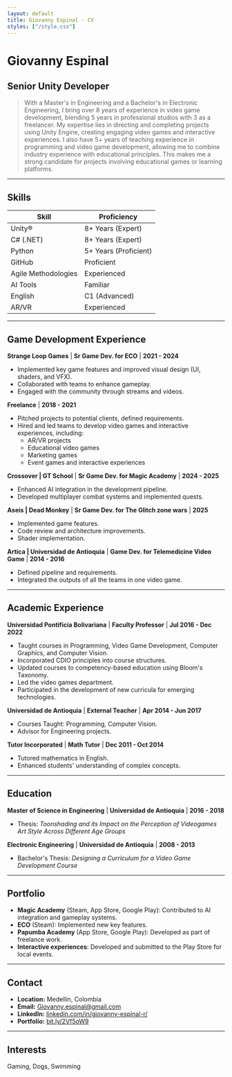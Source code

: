 ```yaml
---
layout: default
title: Giovanny Espinal - CV
styles: ["/style.css"]
---
```


# Giovanny Espinal

## Senior Unity Developer

> With a Master's in Engineering and a Bachelor's in Electronic Engineering, I bring over 8 years of experience in video game development, blending 5 years in professional studios with 3 as a freelancer. My expertise lies in directing and completing projects using Unity Engine, creating engaging video games and interactive experiences. I also have 5+ years of teaching experience in programming and video game development, allowing me to combine industry experience with educational principles. This makes me a strong candidate for projects involving educational games or learning platforms.

---

## Skills

| Skill             | Proficiency         |
| ----------------- | ------------------- |
| Unity®            | 8+ Years (Expert)   |
| C# (.NET)         | 8+ Years (Expert)   |
| Python            | 5+ Years (Proficient)|
| GitHub            | Proficient          |
| Agile Methodologies| Experienced         |
| AI Tools          | Familiar            |
| English           | C1 (Advanced)       |
| AR/VR             | Experienced         |

---

## Game Development Experience

**Strange Loop Games** | **Sr Game Dev. for ECO** | **2021 - 2024**

*   Implemented key game features and improved visual design (UI, shaders, and VFX).
*   Collaborated with teams to enhance gameplay.
*   Engaged with the community through streams and videos.

**Freelance** | **2018 - 2021**

*   Pitched projects to potential clients, defined requirements.
*   Hired and led teams to develop video games and interactive experiences, including:
    *   AR/VR projects
    *   Educational video games
    *   Marketing games
    *   Event games and interactive experiences

**Crossover | GT School** | **Sr Game Dev. for Magic Academy** | **2024 - 2025**

*   Enhanced AI integration in the development pipeline.
*   Developed multiplayer combat systems and implemented quests.

**Aseis | Dead Monkey** | **Sr Game Dev. for The Glitch zone wars** | **2025**

*   Implemented game features.
*   Code review and architecture improvements.
*   Shader implementation.

**Artica | Universidad de Antioquia** | **Game Dev. for Telemedicine Video Game** | **2014 - 2016**

*   Defined pipeline and requirements.
*   Integrated the outputs of all the teams in one video game.

---

## Academic Experience

**Universidad Pontificia Bolivariana** | **Faculty Professor** | **Jul 2016 - Dec 2022**

*   Taught courses in Programming, Video Game Development, Computer Graphics, and Computer Vision.
*   Incorporated CDIO principles into course structures.
*   Updated courses to competency-based education using Bloom's Taxonomy.
*   Led the video games department.
*   Participated in the development of new curricula for emerging technologies.

**Universidad de Antioquia** | **External Teacher** | **Apr 2014 - Jun 2017**

*   Courses Taught: Programming, Computer Vision.
*   Advisor for Engineering projects.

**Tutor Incorporated** | **Math Tutor** | **Dec 2011 - Oct 2014**

*   Tutored mathematics in English.
*   Enhanced students' understanding of complex concepts.

---

## Education

**Master of Science in Engineering** | **Universidad de Antioquia** | **2016 - 2018**

*   Thesis: *Toonshading and its Impact on the Perception of Videogames Art Style Across Different Age Groups*

**Electronic Engineering** | **Universidad de Antioquia** | **2008 - 2013**

*   Bachelor's Thesis: *Designing a Curriculum for a Video Game Development Course*

---

## Portfolio

*   **Magic Academy** (Steam, App Store, Google Play): Contributed to AI integration and gameplay systems.
*   **ECO** (Steam): Implemented new key features.
*   **Papumba Academy** (App Store, Google Play): Developed as part of freelance work.
*   **Interactive experiences**: Developed and submitted to the Play Store for local events.

---

## Contact

*   **Location:** Medellin, Colombia
*   **Email:** [Giovanny.espinal@gmail.com](mailto:Giovanny.espinal@gmail.com)
*   **LinkedIn:** [linkedin.com/in/giovanny-espinal-r/](https://linkedin.com/in/giovanny-espinal-r/)
*   **Portfolio:** [bit.ly/2Vf5oW9](https://bit.ly/2Vf5oW9)

---

## Interests

Gaming, Dogs, Swimming
